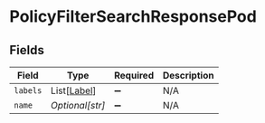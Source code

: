 # PolicyFilterSearchResponsePod


## Fields

| Field                                       | Type                                        | Required                                    | Description                                 |
| ------------------------------------------- | ------------------------------------------- | ------------------------------------------- | ------------------------------------------- |
| `labels`                                    | List[[Label](../../models/shared/label.md)] | :heavy_minus_sign:                          | N/A                                         |
| `name`                                      | *Optional[str]*                             | :heavy_minus_sign:                          | N/A                                         |